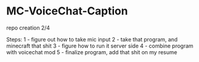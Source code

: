 # MC-VoiceChat-Caption
repo creation 2/4
 
Steps:
1 - figure out how to take mic input
2 - take that program, and minecraft that shit
3 - figure how to run it server side
4 - combine program with voicechat mod
5 - finalize program, add that shit on my resume
